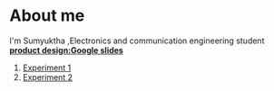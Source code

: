 # About me
I'm Sumyuktha ,Electronics and communication engineering student
[**product design:Google slides**](https://docs.google.com/presentation/d/1fhQngS35X6P3fsxF8X1uLjrH7ERz28ASv04jvbYr4Ws/edit?usp=sharing)
1. [Experiment 1](https://github.com/sumyuktha-123/productdesign/blob/main/part/experiment1.prt.1)
2. [Experiment 2](https://github.com/sumyuktha-123/productdesign/blob/main/part/exp2.prt.1)




